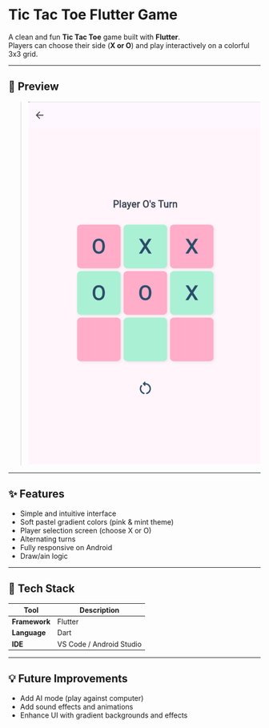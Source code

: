 # Tic Tac Toe Flutter Game

A clean and fun **Tic Tac Toe** game built with **Flutter**.  
Players can choose their side (**X or O**) and play interactively on a colorful 3x3 grid.  

---

## 🎨 Preview


> ![Game Screenshot](assets/Screenshot.png)

---

## ✨ Features

-  Simple and intuitive interface  
-  Soft pastel gradient colors (pink & mint theme)  
-  Player selection screen (choose X or O)  
-  Alternating turns  
-  Fully responsive on Android  
-  Draw/ain logic

---

## 🧰 Tech Stack

| Tool | Description |
|------|--------------|
| **Framework** | Flutter |
| **Language** | Dart |
| **IDE** | VS Code / Android Studio |

---

## 💡 Future Improvements
-  Add AI mode (play against computer)  
- Add sound effects and animations 
- Enhance UI with gradient backgrounds and effects


